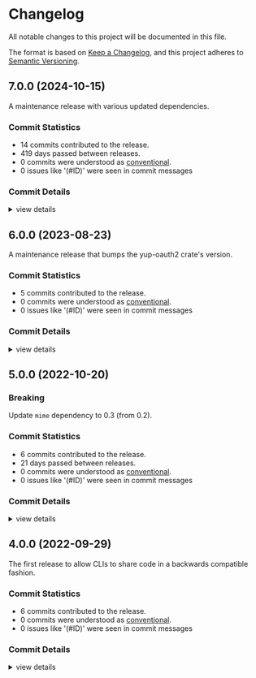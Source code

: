 # Changelog

All notable changes to this project will be documented in this file.

The format is based on [Keep a Changelog](https://keepachangelog.com/en/1.0.0/),
and this project adheres to [Semantic Versioning](https://semver.org/spec/v2.0.0.html).

## 7.0.0 (2024-10-15)

A maintenance release with various updated dependencies.

### Commit Statistics

<csr-read-only-do-not-edit/>

 - 14 commits contributed to the release.
 - 419 days passed between releases.
 - 0 commits were understood as [conventional](https://www.conventionalcommits.org).
 - 0 issues like '(#ID)' were seen in commit messages

### Commit Details

<csr-read-only-do-not-edit/>

<details><summary>view details</summary>

 * **Uncategorized**
    - Update changelogs ([`9648129`](https://github.com/Byron/google-apis-rs/commit/9648129be46b2a0f96b599a7a21ae98ba1639938))
    - Set next major version for google-(apis|clis)-common, and the crates ([`cdacfdf`](https://github.com/Byron/google-apis-rs/commit/cdacfdf7a7b17b58dbcf5fc271a005715d6f0aa4))
    - Merge pull request #524 from IvanUkhov/yup-oauth2 ([`450748c`](https://github.com/Byron/google-apis-rs/commit/450748cf02173188a5731156f7694239899901e5))
    - Sort out new lines and trailing whitespace ([`8e80440`](https://github.com/Byron/google-apis-rs/commit/8e80440fef232c7cda0e95524878e0c75c59e3f4))
    - Start to update the CLIs ([`93a30e0`](https://github.com/Byron/google-apis-rs/commit/93a30e09e937efdc9e91217a2c83301aa470536f))
    - Update google-clis-common ([`b70df88`](https://github.com/Byron/google-apis-rs/commit/b70df8876e05acac59b16550fa248375809bb76a))
    - Merge pull request #509 from M4SS-Code/strsim ([`09580c6`](https://github.com/Byron/google-apis-rs/commit/09580c6d23d1f986ad3abb50ce4b9865af11613e))
    - Bump strsim to v0.11 and drop it from generated crates ([`3fbba31`](https://github.com/Byron/google-apis-rs/commit/3fbba3193fc451105ca4db07af409ceb3339506a))
    - Merge pull request #498 from OMGeeky/fix-clippy-to-string-display ([`f5e545f`](https://github.com/Byron/google-apis-rs/commit/f5e545fa22503d7c80647e5a7cbc1de4e8a14afa))
    - Implement Display instead of ToString ([`70e5c03`](https://github.com/Byron/google-apis-rs/commit/70e5c03a670513dc48206791d8de0047e69b0acd))
    - Merge pull request #491 from IvanUkhov/oauth2 ([`6f44ce8`](https://github.com/Byron/google-apis-rs/commit/6f44ce870262de0536879d1fb93f66faa78da95c))
    - Update yup-oauth2 to version 9 ([`8d47fd5`](https://github.com/Byron/google-apis-rs/commit/8d47fd501085f07cbf99419b527968a612657fc2))
    - Merge pull request #482 from IvanUkhov/yup-oauth-hyper-rustls ([`cf7f3fa`](https://github.com/Byron/google-apis-rs/commit/cf7f3fa860fb068caa2d720aeacf61909987751e))
    - Update yup-oauth2 to 8.3.3 and hyper-rustls to 0.25 ([`edd572c`](https://github.com/Byron/google-apis-rs/commit/edd572cc7b2e6746dbe6924dbf6e2dbfab4c960b))
</details>

## 6.0.0 (2023-08-23)

A maintenance release that bumps the yup-oauth2 crate's version.

### Commit Statistics

<csr-read-only-do-not-edit/>

 - 5 commits contributed to the release.
 - 0 commits were understood as [conventional](https://www.conventionalcommits.org).
 - 0 issues like '(#ID)' were seen in commit messages

### Commit Details

<csr-read-only-do-not-edit/>

<details><summary>view details</summary>

 * **Uncategorized**
    - Release google-clis-common v6.0.0 ([`a27eb96`](https://github.com/Byron/google-apis-rs/commit/a27eb966cb9d001b33f0bcb990421002bec32c92))
    - Update changelog prior to common crate releases ([`0cf81f1`](https://github.com/Byron/google-apis-rs/commit/0cf81f1df4fa79b8eaffdb56d892d392dc580812))
    - Bump yup-oauth2 to the latest version, bringing in `hyper-rustls` v0.24. ([`58189b3`](https://github.com/Byron/google-apis-rs/commit/58189b31498fb324175721ab5bb46e8e12379636))
    - Merge branch 'update_yup_oauth' ([`5f601f8`](https://github.com/Byron/google-apis-rs/commit/5f601f89074d9f944aa1bc0db26ae14a0808d265))
    - Update yup-oauth2 to 8.0.0. ([`c6039c0`](https://github.com/Byron/google-apis-rs/commit/c6039c085db68835757bc5c9c09000ef5b18164a))
</details>

## 5.0.0 (2022-10-20)

### Breaking

Update `mime` dependency to 0.3 (from 0.2).

### Commit Statistics

<csr-read-only-do-not-edit/>

 - 6 commits contributed to the release.
 - 21 days passed between releases.
 - 0 commits were understood as [conventional](https://www.conventionalcommits.org).
 - 0 issues like '(#ID)' were seen in commit messages

### Commit Details

<csr-read-only-do-not-edit/>

<details><summary>view details</summary>

 * **Uncategorized**
    - Release google-clis-common v5.0.0 ([`83072ad`](https://github.com/Byron/google-apis-rs/commit/83072adb69c576571672b310c5935d3ee9aa14e5))
    - Update apis-common crate changelog prior to release ([`065bd8d`](https://github.com/Byron/google-apis-rs/commit/065bd8d1b19f1450ff96a49981243843f8dfa2a0))
    - Merge branch 'refactor' ([`d202c95`](https://github.com/Byron/google-apis-rs/commit/d202c95aa4b6ed4c159b4b3e2f754bf176234f5c))
    - Add default impl to InvalidOptionsError ([`b706de7`](https://github.com/Byron/google-apis-rs/commit/b706de7a9569f182d022b097f8eb42677815808a))
    - Cargo clippy --fix google-clis-common ([`f4317a2`](https://github.com/Byron/google-apis-rs/commit/f4317a2968238eb0837bb88e65de4cee387d500f))
    - Update mime dependency in google-clis-common ([`85e0d28`](https://github.com/Byron/google-apis-rs/commit/85e0d284d1551d1809e6883a3a18b8ce62f7b831))
</details>

## 4.0.0 (2022-09-29)

The first release to allow CLIs to share code in a backwards compatible fashion.

### Commit Statistics

<csr-read-only-do-not-edit/>

 - 6 commits contributed to the release.
 - 0 commits were understood as [conventional](https://www.conventionalcommits.org).
 - 0 issues like '(#ID)' were seen in commit messages

### Commit Details

<csr-read-only-do-not-edit/>

<details><summary>view details</summary>

 * **Uncategorized**
    - Release google-clis-common v4.0.0 ([`cd640a9`](https://github.com/Byron/google-apis-rs/commit/cd640a94a0f74a41982cc721d39e7681b4dc7037))
    - Explicitly version strsim dependency to allow publish ([`b8555d6`](https://github.com/Byron/google-apis-rs/commit/b8555d6982e92af21e2bb38d2de7b2f636d7b3cc))
    - Prepare changelog ([`6aab198`](https://github.com/Byron/google-apis-rs/commit/6aab1989e113a089e2c10fda48174dc9200cea8e))
    - Merge branch 'common-cli-crate' ([`4c4d96d`](https://github.com/Byron/google-apis-rs/commit/4c4d96d3c2028497de2b2e86f94f79a9d6b371bb))
    - Run only tests that are actually used/implemented ([`a1e6496`](https://github.com/Byron/google-apis-rs/commit/a1e6496ccdeaa8a0d799c53ed3b95fca5b7fc7c9))
    - Add google-clis-common crate ([`322ea69`](https://github.com/Byron/google-apis-rs/commit/322ea698c365f1a713bc54d5aae9ffb92d9e646b))
</details>

